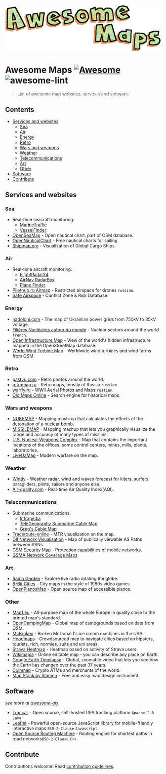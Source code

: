 <div align="center">
  <img src="logo.png">
    
</div>

# Awesome Maps [![Awesome](https://awesome.re/badge-flat2.svg)](https://awesome.re) ![awesome-lint](https://github.com/drushadrusha/awesome-maps/actions/workflows/main.yml/badge.svg)


> List of awesome map websites, services and software.

## Contents

- [Services and websites](#services-and-websites)
  - [Sea](#sea)
  - [Air](#air)
  - [Energy](#energy)
  - [Retro](#retro)
  - [Wars and weapons](#wars-and-weapons)
  - [Weather](#weather)
  - [Telecommunications](#telecommunications)
  - [Art](#art)
  - [Other](#other)
- [Software](#software)
- [Contribute](#contribute)

## Services and websites
### Sea

- Real-time seacraft monitoring:
  - [MarineTraffic](https://www.marinetraffic.com)
  - [VesselFinder](https://www.vesselfinder.com)
- [OpenSeaMap](http://map.openseamap.org) - Open nautical chart, part of OSM database.
- [OpenNauticalChart](http://opennauticalchart.org) - Free nautical charts for sailing.
- [Shipmap.org](https://www.shipmap.org) - Visualization of Global Cargo Ships.

### Air

- Real-time aircraft monitoring:
  - [FlightRadar24](https://www.flightradar24.com)
  - [AirNav RadarBox](https://www.radarbox.com)
  - [Plane Finder](https://planefinder.net/)
- [Pilothub.ru Airmap](https://pilothub.ru/airmap) - Restricted airspace for drones `russian`.
- [Safe Airspace](https://safeairspace.net/) - Conflict Zone & Risk Database.

### Energy

- [nadoloni.com](https://nadoloni.com/) - The map of Ukrainian power grids from 750kV to 35kV voltage.
- [Filières Nucléaires autour du monde](http://www.leretourdelautruche.com/map/nuke/) - Nuclear sectors around the world `french`.
- [Open Infrastructure Map](https://openinframap.org/) - View of the world's hidden infrastructure mapped in the OpenStreetMap database.
- [World Wind Turbine Map](https://turbinemap.wab-s.de) - Worldwide wind turbines and wind farms from OSM.

### Retro

- [pastvu.com](https://pastvu.com/) - Retro photos around the world.
- [retromap.ru](http://retromap.ru/) - Retro maps, mostly of Russia `russian`.
- [warfly.ru](http://warfly.ru/) -  WWII Aerial Photos and Maps `russian`.
- [Old Maps Online](https://www.oldmapsonline.org) - Search engine for historical maps.

### Wars and weapons
- [NUKEMAP](https://nuclearsecrecy.com/nukemap/) - Mapping mash-up that calculates the effects of the detonation of a nuclear bomb.
- [MISSILEMAP](https://nuclearsecrecy.com/missilemap/) - Mapping mashup that lets you graphically visualize the range and accuracy of many types of missiles.
- [U.S. Nuclear Weapons Complex](https://www.google.com/maps/d/viewer?mid=16D-GF2of9UXppSRknAN_ApFpHBg&ll=18.729392067744104%2C-101.7937597&z=2) - Map that contains the important locations of the offices, some control centers, mines, mills, plants, laboratories.
- [LiveUaMap](https://liveuamap.com) - Modern warfare on the map.

### Weather

- [Windy](https://www.windy.com/) - Weather radar, wind and waves forecast for kiters, surfers, paragliders, pilots, sailors and anyone else.
- [Air-quality.com](https://air-quality.com) - Real-time Air Quality Index(AQI).

### Telecommunications

- Submarine communications:
  - [Infrapedia](https://www.infrapedia.com/app)
  - [TeleGeography Submarine Cable Map](https://www.submarinecablemap.com/)
  - [Greg's Cable Map](https://cablemap.info/_default.aspx)
- [Traceroute-online](https://traceroute-online.com/) - MTR visualization on the map.
- [OII Network Visualisation](http://thyme.apnic.net/BGP/) - Map of publically viewable AS Paths between ASNs.
- [GSM Security Map](https://gsmmap.org/) - Protection capabilities of mobile networks.
- [GSMA Network Coverage Maps](https://www.gsma.com/coverage/)

### Art
- [Radio Garden](http://radio.garden/) - Explore live radio rotating the globe.
- [8-Bit Cities](http://8bitcity.com/) - City maps in the style of 1980s video games.
- [OpenPianosMap](https://www.mapcontrib.xyz/t/e5c83c-OpenPianosMap) - Open source map of accessible pianos.

### Other
- [Map1.eu](http://beta.map1.eu) - All-purpose map of the whole Europe in quality close to the printed map's standard.
- [OpenCampingMap](https://opencampingmap.org/) - Global map of campgrounds based on data from OSM.
- [McBroken](https://mcbroken.com) - Broken McDonald's ice cream machines in the USA.
- [Hoodmaps](https://hoodmaps.com/) - Crowdsourced map to navigate cities based on hipsters, tourists, rich, normies, suits and uni areas.
- [Strava Heatmap](https://www.strava.com/heatmap) - Heatmap based on activity of Strava users.
- [Wikimapia](https://wikimapia.org/) - Online editable map - you can describe any place on Earth.
- [Google Earth Timelapse](https://earthengine.google.com/timelapse/) - Global, zoomable video that lets you see how the Earth has changed over the past 37 years.
- [Coinmap](https://coinmap.org) - Crypto ATMs and merchants of the world.
- [Map Stack by Stamen](http://mapstack.stamen.com) - Free and easy map design instrument.


## Software
*see more at [awesome-gis](https://github.com/sshuair/awesome-gis)*

- [Traccar](https://www.traccar.org/) - Open source, self-hosted GPS tracking platform `Apache-2.0` `Java`.
- [Leaflet](https://leafletjs.com/) - Powerful open-source JavaScript library for mobile-friendly interactive maps `BSD-2-Clause` `Javascript`.
- [Open Source Routing Machine](http://project-osrm.org/) - Routing engine for shortest paths in road networks`BSD-2-Clause` `C++`.


## Contribute

Contributions welcome! Read [contribution guidelines](contribution.md).
